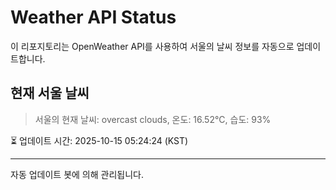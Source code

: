
# Weather API Status

이 리포지토리는 OpenWeather API를 사용하여 서울의 날씨 정보를 자동으로 업데이트합니다.

## 현재 서울 날씨
> 서울의 현재 날씨: overcast clouds, 온도: 16.52°C, 습도: 93%

⏳ 업데이트 시간: 2025-10-15 05:24:24 (KST)

---
자동 업데이트 봇에 의해 관리됩니다.
